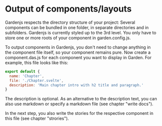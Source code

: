 # Output of components/layouts

Gardenjs respects the directory structure of your project: Several components can be bundled in one folder, in separate directories and in subfolders. Gardenjs is currently styled up to the 3rd level. You only have to store one or more roots of your component in garden.config.js.

To output components in Gardenjs, you don't need to change anything in the component file itself, so your component remains pure. Now create a component.das.js for each component you want to display in Garden. For example, this file looks like this:

```js
export default {
  name: 'Chapter',
  file: './Chapter.svelte',
  description: 'Main chapter intro with h2 title and paragraph.'
}
```

The description is optional. As an alternative to the description text, you can also use markdown or specify a markdown file (see chapter "write docs").

In the next step, you also write the stories for the respective component in this file (see chapter "strories").
